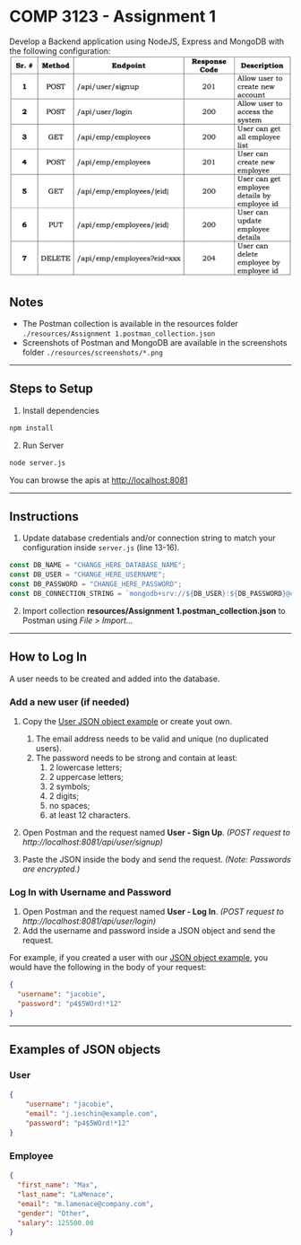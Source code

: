# COMP 3123 - Assignment 1

Develop a Backend application using NodeJS, Express and MongoDB with the following configuration:
![Table of endpoints for the API](./resources/List-of-APIs.png)

## Notes
* The Postman collection is available in the resources folder `./resources/Assignment 1.postman_collection.json`
* Screenshots of Postman and MongoDB are available in the screenshots folder `./resources/screenshots/*.png`

---

## Steps to Setup

1. Install dependencies

```bash
npm install
```

2. Run Server

```bash
node server.js
```

You can browse the apis at <http://localhost:8081>

---

## Instructions

1. Update database credentials and/or connection string to match your configuration inside `server.js` (line 13-16).
```javascript
const DB_NAME = "CHANGE_HERE_DATABASE_NAME";
const DB_USER = "CHANGE_HERE_USERNAME";
const DB_PASSWORD = "CHANGE_HERE_PASSWORD";
const DB_CONNECTION_STRING = `mongodb+srv://${DB_USER}:${DB_PASSWORD}@cluster0.adpukiy.mongodb.net/${DB_NAME}?retryWrites=true&w=majority`;
```

2. Import collection **resources/Assignment 1.postman_collection.json** to Postman using *File > Import...*

---

## How to Log In
A user needs to be created and added into the database.
### Add a new user (if needed)
1. Copy the [User JSON object example](#examples-of-json-objects) or create yout own.
   1. The email address needs to be valid and unique (no duplicated users).
   2. The password needs to be strong and contain at least:
      1. 2 lowercase letters;
      2. 2 uppercase letters;
      3. 2 symbols;
      4. 2 digits;
      5. no spaces;
      6. at least 12 characters.
      
2. Open Postman and the request named **User - Sign Up**.
    *(POST request to http://localhost:8081/api/user/signup)*
3. Paste the JSON inside the body and send the request.
   *(Note: Passwords are encrypted.)*

### Log In with Username and Password
1. Open Postman and the request named **User - Log In**.
*(POST request to http://localhost:8081/api/user/login)*
2. Add the username and password inside a JSON object and send the request.

For example, if you created a user with our [JSON object example](#examples-of-json-objects), you would have the following in the body of your request:
```json
{
  "username": "jacobie",
  "password": "p4$5WOrd!*12"
}
```

---

## Examples of JSON objects
### User
```json
{
    "username": "jacobie",
    "email": "j.ieschin@example.com",
    "password": "p4$5WOrd!*12"
}
```

### Employee
```json
{
  "first_name": "Max",
  "last_name": "LaMenace",
  "email": "m.lamenace@company.com",
  "gender": "Other",
  "salary": 125500.00
}
```